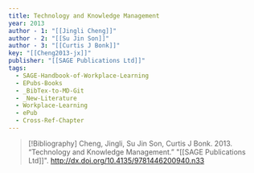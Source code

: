 ```yaml
---
title: Technology and Knowledge Management
year: 2013
author - 1: "[[Jingli Cheng]]"
author - 2: "[[Su Jin Son]]"
author - 3: "[[Curtis J Bonk]]"
key: "[[Cheng2013-jx]]"
publisher: "[[SAGE Publications Ltd]]"
tags:
  - SAGE-Handbook-of-Workplace-Learning
  - EPubs-Books
  - _BibTex-to-MD-Git
  - _New-Literature
  - Workplace-Learning
  - ePub
  - Cross-Ref-Chapter
---
```


> [!Bibliography]
> Cheng, Jingli, Su Jin Son, Curtis J Bonk. 2013. “Technology and Knowledge Management.” "[[SAGE Publications Ltd]]". http://dx.doi.org/10.4135/9781446200940.n33